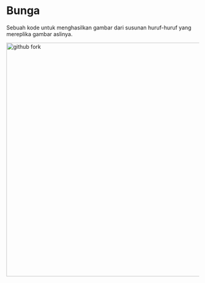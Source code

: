 # Bunga
Sebuah kode untuk menghasilkan gambar dari susunan huruf-huruf yang mereplika gambar aslinya.

<img width="612" alt="github fork" src="https://drive.google.com/file/d/1uiGDZeDLtmiip1QLEYMkmMfX0BICloCw/view?usp=sharing">